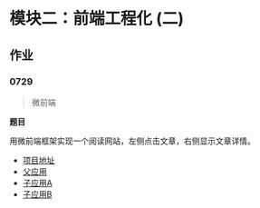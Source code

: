 # 模块二：前端工程化 (二)

## 作业

### 0729

> 微前端

**题目**

用微前端框架实现一个阅读网站，左侧点击文章，右侧显示文章详情。

+ [项目地址](../../practise/qiankun/README.md)
+ [父应用](../../practise/microfrontend/README.md)
+ [子应用A](../../practise/microfrontend/sub-vue/README.md)
+ [子应用B](../../practise/microfrontend/sub-react/README.md)
